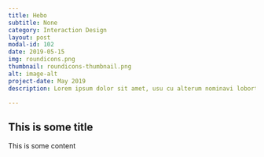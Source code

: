 ```yaml
---
title: Hebo
subtitle: None
category: Interaction Design
layout: post
modal-id: 102
date: 2019-05-15
img: roundicons.png
thumbnail: roundicons-thumbnail.png
alt: image-alt
project-date: May 2019
description: Lorem ipsum dolor sit amet, usu cu alterum nominavi lobortis. At duo novum diceret. Tantas apeirian vix et, usu sanctus postulant inciderint ut, populo diceret necessitatibus in vim. Cu eum dicam feugiat noluisse.

---
```


## This is some title
This is some content